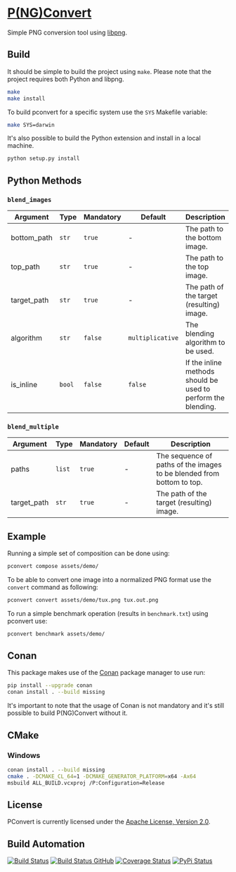 # [P(NG)Convert](http://pconvert.hive.pt)

Simple PNG conversion tool using [libpng](http://www.libpng.org).

## Build

It should be simple to build the project using `make`. Please note that the project requires both Python and libpng.

```bash
make
make install
```

To build pconvert for a specific system use the `SYS` Makefile variable:

```bash
make SYS=darwin
```

It's also possible to build the Python extension and install in a local machine.

```bash
python setup.py install
```

## Python Methods

### `blend_images`

| Argument | Type | Mandatory | Default | Description |
| --- | --- | --- | --- | --- |
| bottom_path | `str` | `true` | - | The path to the bottom image. |
| top_path | `str` | `true` | - | The path to the top image. |
| target_path | `str` | `true` | - | The path of the target (resulting) image. |
| algorithm | `str` | `false` | `multiplicative` | The blending algorithm to be used. |
| is_inline | `bool` | `false` | `false` | If the inline methods should be used to perform the blending. |

### `blend_multiple`

| Argument | Type | Mandatory | Default | Description |
| --- | --- | --- | --- | --- |
| paths | `list` | `true` | - | The sequence of paths of the images to be blended from bottom to top. |
| target_path | `str` | `true` | - | The path of the target (resulting) image. |

## Example

Running a simple set of composition can be done using:

```bash
pconvert compose assets/demo/
```

To be able to convert one image into a normalized PNG format use the `convert` command as following:

```bash
pconvert convert assets/demo/tux.png tux.out.png
```

To run a simple benchmark operation (results in `benchmark.txt`) using pconvert use:

```bash
pconvert benchmark assets/demo/
```

## Conan

This package makes use of the [Conan](https://conan.io) package manager to use run:

```bash
pip install --upgrade conan
conan install . --build missing
```

It's important to note that the usage of Conan is not mandatory and it's still possible to build P(NG)Convert without it.

## CMake

### Windows

```bash
conan install . --build missing
cmake . -DCMAKE_CL_64=1 -DCMAKE_GENERATOR_PLATFORM=x64 -Ax64
msbuild ALL_BUILD.vcxproj /P:Configuration=Release
```

## License

PConvert is currently licensed under the [Apache License, Version 2.0](http://www.apache.org/licenses/).

## Build Automation

[![Build Status](https://travis-ci.org/hivesolutions/pconvert.svg?branch=master)](https://travis-ci.org/hivesolutions/pconvert)
[![Build Status GitHub](https://github.com/hivesolutions/pconvert/workflows/Main%20Workflow/badge.svg)](https://github.com/hivesolutions/pconvert/actions)
[![Coverage Status](https://coveralls.io/repos/hivesolutions/pconvert/badge.svg?branch=master)](https://coveralls.io/r/hivesolutions/pconvert?branch=master)
[![PyPi Status](https://img.shields.io/pypi/v/pconvert-python.svg)](https://pypi.python.org/pypi/pconvert-python)
